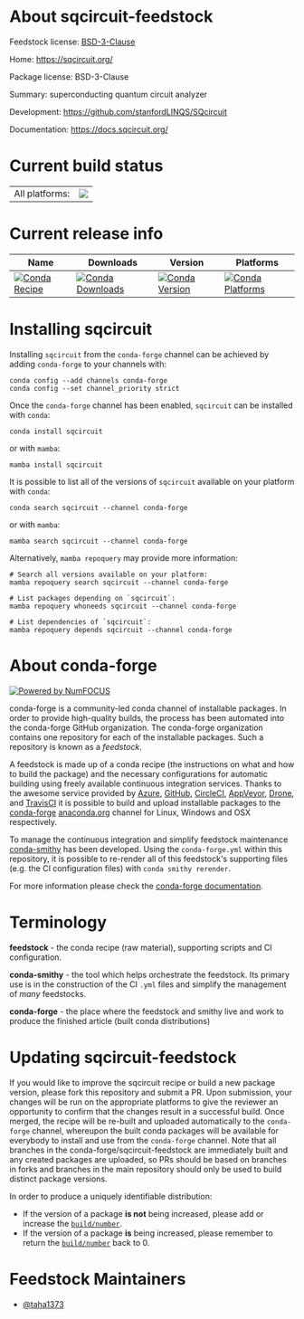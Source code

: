 About sqcircuit-feedstock
=========================

Feedstock license: [BSD-3-Clause](https://github.com/conda-forge/sqcircuit-feedstock/blob/main/LICENSE.txt)

Home: https://sqcircuit.org/

Package license: BSD-3-Clause

Summary: superconducting quantum circuit analyzer

Development: https://github.com/stanfordLINQS/SQcircuit

Documentation: https://docs.sqcircuit.org/

Current build status
====================


<table><tr><td>All platforms:</td>
    <td>
      <a href="https://dev.azure.com/conda-forge/feedstock-builds/_build/latest?definitionId=15928&branchName=main">
        <img src="https://dev.azure.com/conda-forge/feedstock-builds/_apis/build/status/sqcircuit-feedstock?branchName=main">
      </a>
    </td>
  </tr>
</table>

Current release info
====================

| Name | Downloads | Version | Platforms |
| --- | --- | --- | --- |
| [![Conda Recipe](https://img.shields.io/badge/recipe-sqcircuit-green.svg)](https://anaconda.org/conda-forge/sqcircuit) | [![Conda Downloads](https://img.shields.io/conda/dn/conda-forge/sqcircuit.svg)](https://anaconda.org/conda-forge/sqcircuit) | [![Conda Version](https://img.shields.io/conda/vn/conda-forge/sqcircuit.svg)](https://anaconda.org/conda-forge/sqcircuit) | [![Conda Platforms](https://img.shields.io/conda/pn/conda-forge/sqcircuit.svg)](https://anaconda.org/conda-forge/sqcircuit) |

Installing sqcircuit
====================

Installing `sqcircuit` from the `conda-forge` channel can be achieved by adding `conda-forge` to your channels with:

```
conda config --add channels conda-forge
conda config --set channel_priority strict
```

Once the `conda-forge` channel has been enabled, `sqcircuit` can be installed with `conda`:

```
conda install sqcircuit
```

or with `mamba`:

```
mamba install sqcircuit
```

It is possible to list all of the versions of `sqcircuit` available on your platform with `conda`:

```
conda search sqcircuit --channel conda-forge
```

or with `mamba`:

```
mamba search sqcircuit --channel conda-forge
```

Alternatively, `mamba repoquery` may provide more information:

```
# Search all versions available on your platform:
mamba repoquery search sqcircuit --channel conda-forge

# List packages depending on `sqcircuit`:
mamba repoquery whoneeds sqcircuit --channel conda-forge

# List dependencies of `sqcircuit`:
mamba repoquery depends sqcircuit --channel conda-forge
```


About conda-forge
=================

[![Powered by
NumFOCUS](https://img.shields.io/badge/powered%20by-NumFOCUS-orange.svg?style=flat&colorA=E1523D&colorB=007D8A)](https://numfocus.org)

conda-forge is a community-led conda channel of installable packages.
In order to provide high-quality builds, the process has been automated into the
conda-forge GitHub organization. The conda-forge organization contains one repository
for each of the installable packages. Such a repository is known as a *feedstock*.

A feedstock is made up of a conda recipe (the instructions on what and how to build
the package) and the necessary configurations for automatic building using freely
available continuous integration services. Thanks to the awesome service provided by
[Azure](https://azure.microsoft.com/en-us/services/devops/), [GitHub](https://github.com/),
[CircleCI](https://circleci.com/), [AppVeyor](https://www.appveyor.com/),
[Drone](https://cloud.drone.io/welcome), and [TravisCI](https://travis-ci.com/)
it is possible to build and upload installable packages to the
[conda-forge](https://anaconda.org/conda-forge) [anaconda.org](https://anaconda.org/)
channel for Linux, Windows and OSX respectively.

To manage the continuous integration and simplify feedstock maintenance
[conda-smithy](https://github.com/conda-forge/conda-smithy) has been developed.
Using the ``conda-forge.yml`` within this repository, it is possible to re-render all of
this feedstock's supporting files (e.g. the CI configuration files) with ``conda smithy rerender``.

For more information please check the [conda-forge documentation](https://conda-forge.org/docs/).

Terminology
===========

**feedstock** - the conda recipe (raw material), supporting scripts and CI configuration.

**conda-smithy** - the tool which helps orchestrate the feedstock.
                   Its primary use is in the construction of the CI ``.yml`` files
                   and simplify the management of *many* feedstocks.

**conda-forge** - the place where the feedstock and smithy live and work to
                  produce the finished article (built conda distributions)


Updating sqcircuit-feedstock
============================

If you would like to improve the sqcircuit recipe or build a new
package version, please fork this repository and submit a PR. Upon submission,
your changes will be run on the appropriate platforms to give the reviewer an
opportunity to confirm that the changes result in a successful build. Once
merged, the recipe will be re-built and uploaded automatically to the
`conda-forge` channel, whereupon the built conda packages will be available for
everybody to install and use from the `conda-forge` channel.
Note that all branches in the conda-forge/sqcircuit-feedstock are
immediately built and any created packages are uploaded, so PRs should be based
on branches in forks and branches in the main repository should only be used to
build distinct package versions.

In order to produce a uniquely identifiable distribution:
 * If the version of a package **is not** being increased, please add or increase
   the [``build/number``](https://docs.conda.io/projects/conda-build/en/latest/resources/define-metadata.html#build-number-and-string).
 * If the version of a package **is** being increased, please remember to return
   the [``build/number``](https://docs.conda.io/projects/conda-build/en/latest/resources/define-metadata.html#build-number-and-string)
   back to 0.

Feedstock Maintainers
=====================

* [@taha1373](https://github.com/taha1373/)


